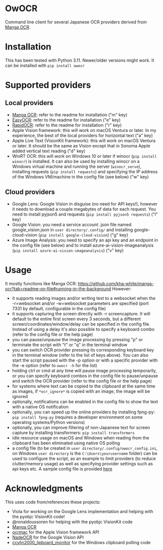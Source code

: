 # OwOCR

Command line client for several Japanese OCR providers derived from [Manga OCR](https://github.com/kha-white/manga-ocr).

# Installation

This has been tested with Python 3.11. Newer/older versions might work. It can be installed with `pip install owocr`

# Supported providers

## Local providers
- [Manga OCR](https://github.com/kha-white/manga-ocr): refer to the readme for installation ("m" key)
- [EasyOCR](https://github.com/JaidedAI/EasyOCR): refer to the readme for installation ("e" key)
- [RapidOCR](https://github.com/RapidAI/RapidOCR): refer to the readme for installation ("r" key)
- Apple Vision framework: this will work on macOS Ventura or later. In my experience, the best of the local providers for horizontal text ("a" key)
- Apple Live Text (VisionKit framework): this will work on macOS Ventura or later. It should be the same as Vision except that in Sonoma Apple added vertical text reading ("d" key)
- WinRT OCR: this will work on Windows 10 or later if winocr (`pip install winocr`) is installed. It can also be used by installing winocr on a Windows virtual machine and running the server (`winocr_serve`), installing requests (`pip install requests`) and specifying the IP address of the Windows VM/machine in the config file (see below) ("w" key)

## Cloud providers
- Google Lens: Google Vision in disguise (no need for API keys!), however it needs to download a couple megabytes of data for each request. You need to install pyjson5 and requests (`pip install pyjson5 requests`) ("l" key)
- Google Vision: you need a service account .json file named google_vision.json in `user directory/.config/` and installing google-cloud-vision (`pip install google-cloud-vision`) ("g" key)
- Azure Image Analysis: you need to specify an api key and an endpoint in the config file (see below) and to install azure-ai-vision-imageanalysis (`pip install azure-ai-vision-imageanalysis`) ("v" key)

# Usage

It mostly functions like Manga OCR: https://github.com/kha-white/manga-ocr?tab=readme-ov-file#running-in-the-background
However:
- it supports reading images and/or writing text to a websocket when the -r=websocket and/or -w=websocket parameters are specified (port 7331 by default, configurable in the config file)
- it supports capturing the screen directly with -r screencapture. It will default to the entire first screen every 3 seconds, but a different screen/coordinates/window/delay can be specified in the config file. Instead of using a delay it's also possible to specify a keyboard combo (refer to the config file or the help page)
- you can pause/unpause the image processing by pressing "p" or terminate the script with "t" or "q" in the terminal window
- you can switch OCR provider pressing its corresponding keyboard key in the terminal window (refer to the list of keys above). You can also start the script paused with the -p option or with a specific provider with the -e option (refer to `owocr -h` for the list)
- holding ctrl or cmd at any time will pause image processing temporarily, or you can specify keyboard combos in the config file to pause/unpause and switch the OCR provider (refer to the config file or the help page)
- for systems where text can be copied to the clipboard at the same time as images, if `*ocr_ignore*` is copied with an image, the image will be ignored
- optionally, notifications can be enabled in the config file to show the text with a native OS notification
- optionally, you can speed up the online providers by installing fpng-py: `pip install fpng-py` (requires a developer environment on some operating systems/Python versions)
- optionally, you can improve filtering of non-Japanese text for screen capture by installing transformers: `pip install transformers`
- idle resource usage on macOS and Windows when reading from the clipboard has been eliminated using native OS polling
- a config file (to be created in `user directory/.config/owocr_config.ini`, on Windows `user directory` is the `C:\Users\yourusername` folder) can be used to configure the script, as an example to limit providers (to reduce clutter/memory usage) as well as specifying provider settings such as api keys etc. A sample config file is provided [here](https://raw.githubusercontent.com/AuroraWright/owocr/master/owocr_config.ini)

# Acknowledgments

This uses code from/references these projects:
- Viola for working on the Google Lens implementation and helping with the pyobjc VisionKit code!
- @ronaldoussoren for helping with the pyobjc VisionKit code
- [Manga OCR](https://github.com/kha-white/manga-ocr)
- [ocrmac](https://github.com/straussmaximilian/ocrmac) for the Apple Vision framework API
- [NadeOCR](https://github.com/Natsume-197/NadeOCR) for the Google Vision API
- [ccylin2000_lipboard_monitor](https://github.com/vaimalaviya1233/ccylin2000_lipboard_monitor) for the Windows clipboard polling code